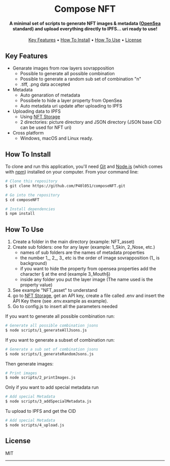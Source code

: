 <h1 align="center">
  <br>
  Compose NFT
  <br>
</h1>

<h4 align="center">A minimal set of scripts to generate NFT images & metadata (<a href="https://opensea.io/" target="_blank">OpenSea</a> standard) and upload everything directly to IPFS... uri ready to use!</h4>

<p align="center">
  <a href="#key-features">Key Features</a> •
  <a href="#how-to-install">How To Install</a> •
  <a href="#how-to-use">How To Use</a> •
  <a href="#license">License</a>
</p>

## Key Features

* Genarate images from row layers sovrapposition
  - Possible to generate all possible combination
  - Possible to generate a random sub set of combination "n"
  - .tiff, .png data accepted
* Metadata
  - Auto genaration of metadata
  - Possibele to hide a layer property from OpenSea
  - Auto metadata uri update after uploading to IPFS
* Uploading data to IPFS
  - Using <a href="https://nft.storage/" target="_blank">NFT Storage</a>
  - 2 directories: picture directory and JSON directory (JSON base CID can be used for NFT uri)
* Cross platform
  - Windows, macOS and Linux ready.

## How To Install

To clone and run this application, you'll need [Git](https://git-scm.com) and [Node.js](https://nodejs.org/en/download/) (which comes with [npm](http://npmjs.com)) installed on your computer. From your command line:

```bash
# Clone this repository
$ git clone https://github.com/P40l051/composeNFT.git

# Go into the repository
$ cd composeNFT

# Install dependencies
$ npm install

```
## How To Use

1) Create a folder in the main directory (example: NFT_asset)
2) Create sub folders: one for any layer (example: 1_Skin, 2_Nose, etc.)
    - names of sub folders are the names of metadata properties
    - the number 1_, 2_, 3_ etc is the order of image sovrapposition (1_ is background)
    - if you want to hide the property from opensea properties add the character § at the end (example 3_Mouth§)
    - inside any folder you put the layer image (The name used is the property value)
3) See example "NFT_asset" to understand
4) go to <a href="https://nft.storage/" target="_blank">NFT Storage</a>, get an API key, create a file called .env and insert the API Key there (see .env.example as example).
5) Go to config.js to insert all the parameters needed

If you want to generate all possible combination run:
```bash
# Generate all possible combination jsons
$ node scripts/1_generateAllJsons.js
```
If you want to generate a subset of combination run:
```bash
# Generate a sub set of combination jsons
$ node scripts/1_generateRandomJsons.js
```
Then generate images:
```bash
# Print images
$ node scripts/2_printImages.js
```
Only if you want to add special metadata run
```bash
# Add special Metadata
$ node scripts/3_addSpecialMetadata.js
```
Tu upload to IPFS and get the CID
```bash
# Add special Metadata
$ node scripts/4_upload.js
```

## License

MIT

---
